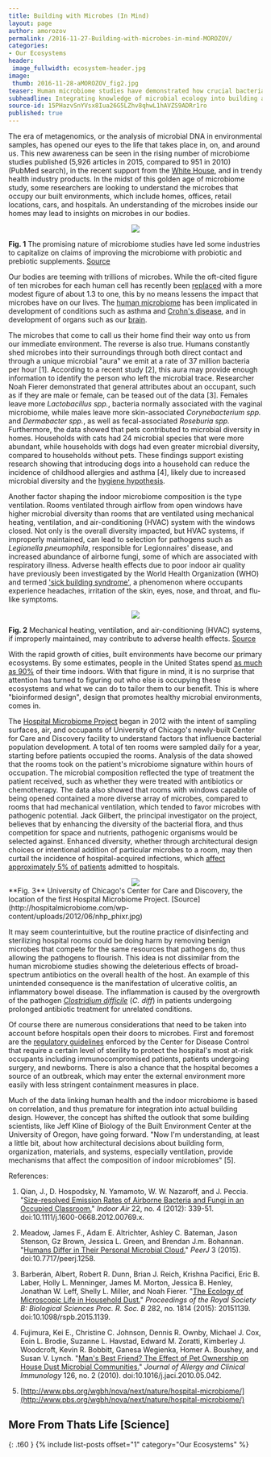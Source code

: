 ```yaml
---
title: Building with Microbes (In Mind)
layout: page
author: amorozov
permalink: /2016-11-27-Building-with-microbes-in-mind-MOROZOV/
categories:
- Our Ecosystems
header:
 image_fullwidth: ecosystem-header.jpg
image:
 thumb: 2016-11-28-aMOROZOV_fig2.jpg
teaser: Human microbiome studies have demonstrated how crucial bacteria are to our health. Will microbiome of the built environment be as important?
subheadline: Integrating knowledge of microbial ecology into building architecture.
source-id: 15PHazvSnYVsx8Iua26G5LZhv8qhwL1hAVZS9ADRr1ro
published: true
---
```

The era of metagenomics, or the analysis of microbial DNA in environmental samples, has opened our eyes to the life that takes place in, on, and around us. This new awareness can be seen in the rising number of microbiome studies published (5,926 articles in 2015, compared to 951 in 2010) (PubMed search), in the recent support from the [White House](https://www.whitehouse.gov/blog/2016/05/13/announcing-national-microbiome-initiative), and in trendy health industry products. In the midst of this golden age of microbiome study, some researchers are looking to understand the microbes that occupy our built environments, which include homes, offices, retail locations, cars, and hospitals. An understanding of the microbes inside our homes may lead to insights on microbes in our bodies. 

<div style="text-align:center"><img src="https://c2.staticflickr.com/4/3668/13621543955_6be72d0f3c_b.jpg"></div>

**Fig. 1** The promising nature of microbiome studies have led some industries to capitalize on claims of improving the microbiome with probiotic and prebiotic supplements. [Source](https://c2.staticflickr.com/4/3668/13621543955_6be72d0f3c_b.jpg)

Our bodies are teeming with trillions of microbes. While the oft-cited figure of ten microbes for each human cell has recently been [replaced](http://journals.plos.org/plosbiology/article?id=10.1371/journal.pbio.1002533) with a more modest figure of about 1.3 to one, this by no means lessens the impact that microbes have on our lives. The [human microbiome](http://thatslifesci.com.s3-website-us-east-1.amazonaws.com/2016-08-11-If-you-don%27t-care-for-your-microbiome-SHa/) has been implicated in development of conditions such as asthma and [Crohn's disease](http://www.ccfa.org/news/gut-microbiome-points-to.html), and in development of organs such as our [brain](http://www.nature.com/news/the-tantalizing-links-between-gut-microbes-and-the-brain-1.18557).

The microbes that come to call us their home find their way onto us from our immediate environment. The reverse is also true. Humans constantly shed microbes into their surroundings through both direct contact and through a unique microbial "aura" we emit at a rate of 37 million bacteria per hour [1]. According to a recent study [2], this aura may provide enough information to identify the person who left the microbial trace. Researcher Noah Fierer demonstrated that general attributes about an occupant, such as if they are male or female, can be teased out of the data [3]. Females leave more *Lactobacillus spp.*, bacteria normally associated with the vaginal microbiome, while males leave more skin-associated *Corynebacterium spp.* and *Dermabacter spp.*, as well as fecal-associated *Roseburia spp.* Furthermore, the data showed that pets contributed to microbial diversity in homes. Households with cats had 24 microbial species that were more abundant, while households with dogs had even greater microbial diversity, compared to households without pets. These findings support existing research showing that introducing dogs into a household can reduce the incidence of childhood allergies and asthma [4], likely due to increased microbial diversity and the [hygiene hypothesis](http://thatslifesci.com.s3-website-us-east-1.amazonaws.com/2016-09-19-Too-Clean-for-Comfort-LAlteio/).

Another factor shaping the indoor microbiome composition is the type ventilation. Rooms ventilated through airflow from open windows have higher microbial diversity than rooms that are ventilated using mechanical heating, ventilation, and air-conditioning (HVAC) system with the windows closed. Not only is the overall diversity impacted, but HVAC systems, if improperly maintained, can lead to selection for pathogens such as *Legionella pneumophila*, responsible for Legionnaires' disease, and increased abundance of airborne fungi, some of which are associated with respiratory illness. Adverse health effects due to poor indoor air quality have previously been investigated by the World Health Organization (WHO) and termed ['sick building syndrome'](http://www.nhs.uk/conditions/Sick-building-syndrome/Pages/Introduction.aspx), a phenomenon where occupants experience headaches, irritation of the skin, eyes, nose, and throat, and flu-like symptoms.    

<div style="text-align:center"><img src="https://upload.wikimedia.org/wikipedia/commons/2/28/Stacken_0c149d_1755.jpg"></div>

**Fig. 2** Mechanical heating, ventilation, and air-conditioning (HVAC) systems, if improperly maintained, may contribute to adverse health effects. [Source](https://upload.wikimedia.org/wikipedia/commons/2/28/Stacken_0c149d_1755.jpg)

With the rapid growth of cities, built environments have become our primary ecosystems. By some estimates, people in the United States spend [as much as 90%](https://indoor.lbl.gov/sites/all/files/lbnl-47713.pdf) of their time indoors. With that figure in mind, it is no surprise that attention has turned to figuring out who else is occupying these ecosystems and what we can do to tailor them to our benefit. This is where "bioinformed design", design that promotes healthy microbial environments, comes in.

The [Hospital Microbiome Project](http://hospitalmicrobiome.com/) began in 2012 with the intent of sampling surfaces, air, and occupants of University of Chicago's newly-built Center for Care and Discovery facility to understand factors that influence bacterial population development. A total of ten rooms were sampled daily for a year, starting before patients occupied the rooms. Analysis of the data showed that the rooms took on the patient's microbiome signature within hours of occupation. The microbial composition reflected the type of treatment the patient received, such as whether they were treated with antibiotics or chemotherapy.  The data also showed that rooms with windows capable of being opened contained a more diverse array of microbes, compared to rooms that had mechanical ventilation, which tended to favor microbes with pathogenic potential. Jack Gilbert, the principal investigator on the project, believes that by enhancing the diversity of the bacterial flora, and thus competition for space and nutrients, pathogenic organisms would be selected against.  Enhanced diversity, whether through architectural design choices or intentional addition of particular microbes to a room, may then curtail the incidence of hospital-acquired infections, which [affect approximately 5% of patients](https://www.cdc.gov/hai/surveillance/) admitted to hospitals. 

<div style="text-align:center"><img src="http://hospitalmicrobiome.com/wp-content/uploads/2012/06/nhp_phixr.jpg"></div>
**Fig. 3** University of Chicago's Center for Care and Discovery, the location of the first Hospital Microbiome Project. [Source](http://hospitalmicrobiome.com/wp-content/uploads/2012/06/nhp_phixr.jpg)

It may seem counterintuitive, but the routine practice of disinfecting and sterilizing hospital rooms could be doing harm by removing benign microbes that compete for the same resources that pathogens do, thus allowing the pathogens to flourish. This idea is not dissimilar from the human microbiome studies showing the deleterious effects of broad-spectrum antibiotics on the overall health of the host. An example of this unintended consequence is the manifestation of ulcerative colitis, an inflammatory bowel disease. The inflammation is caused by the overgrowth of the pathogen *[Clostridium difficile](http://www.webmd.com/digestive-disorders/clostridium-difficile-colitis#1)* (*C. diff*) in patients undergoing prolonged antibiotic treatment for unrelated conditions.

Of course there are numerous considerations that need to be taken into account before hospitals open their doors to microbes. First and foremost are the [regulatory guidelines](http://www.cdc.gov/hicpac/disinfection_sterilization/17_00Recommendations.html) enforced by the Center for Disease Control that require a certain level of sterility to protect the hospital's most at-risk occupants including immunocompromised patients, patients undergoing surgery, and newborns. There is also a chance that the hospital becomes a source of an outbreak, which may enter the external environment more easily with less stringent containment measures in place.

Much of the data linking human health and the indoor microbiome is based on correlation, and thus premature for integration into actual building design. However, the concept has shifted the outlook that some building scientists, like Jeff Kline of Biology of the Built Environment Center at the University of Oregon, have going forward. "Now I'm understanding, at least a little bit, about how architectural decisions about building form, organization, materials, and systems, especially ventilation, provide mechanisms that affect the composition of indoor microbiomes" [5].

References:

1. Qian, J., D. Hospodsky, N. Yamamoto, W. W. Nazaroff, and J. Peccia. "[Size-resolved Emission Rates of Airborne Bacteria and Fungi in an Occupied Classroom.](https://www.ncbi.nlm.nih.gov/pubmed/22257156)" *Indoor Air* 22, no. 4 (2012): 339-51. doi:10.1111/j.1600-0668.2012.00769.x.

2. Meadow, James F., Adam E. Altrichter, Ashley C. Bateman, Jason Stenson, Gz Brown, Jessica L. Green, and Brendan J.m. Bohannan. "[Humans Differ in Their Personal Microbial Cloud.](https://peerj.com/articles/1258/)" *PeerJ* 3 (2015). doi:10.7717/peerj.1258.

3. Barberán, Albert, Robert R. Dunn, Brian J. Reich, Krishna Pacifici, Eric B. Laber, Holly L. Menninger, James M. Morton, Jessica B. Henley, Jonathan W. Leff, Shelly L. Miller, and Noah Fierer. "[The Ecology of Microscopic Life in Household Dust.](http://rspb.royalsocietypublishing.org/content/282/1814/20151139)" *Proceedings of the Royal Society B: Biological Sciences Proc. R. Soc. B* 282, no. 1814 (2015): 20151139. doi:10.1098/rspb.2015.1139.

4. Fujimura, Kei E., Christine C. Johnson, Dennis R. Ownby, Michael J. Cox, Eoin L. Brodie, Suzanne L. Havstad, Edward M. Zoratti, Kimberley J. Woodcroft, Kevin R. Bobbitt, Ganesa Wegienka, Homer A. Boushey, and Susan V. Lynch. "[Man's Best Friend? The Effect of Pet Ownership on House Dust Microbial Communities.](https://www.ncbi.nlm.nih.gov/pubmed/20633927)" *Journal of Allergy and Clinical Immunology* 126, no. 2 (2010). doi:10.1016/j.jaci.2010.05.042.

5. [http://www.pbs.org/wgbh/nova/next/nature/hospital-microbiome/](http://www.pbs.org/wgbh/nova/next/nature/hospital-microbiome/)

## More From Thats Life [Science]
{: .t60 }
{% include list-posts offset="1" category="Our Ecosystems" %}
